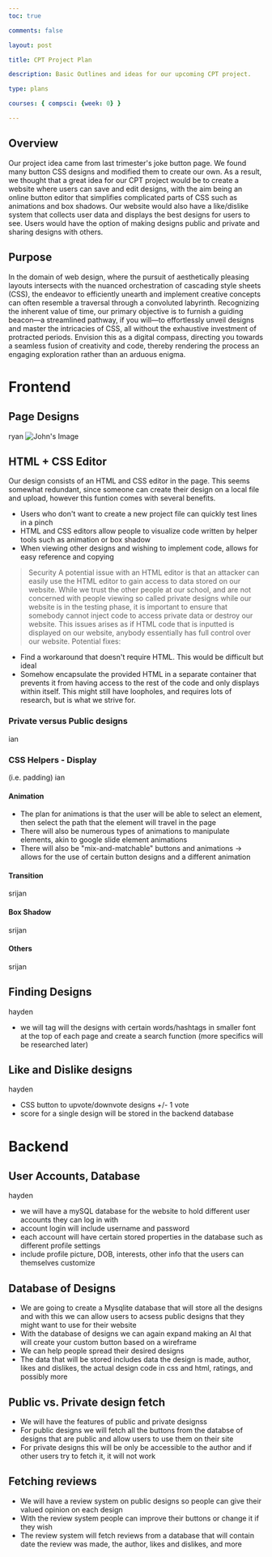 ```yaml
---
toc: true

comments: false

layout: post

title: CPT Project Plan

description: Basic Outlines and ideas for our upcoming CPT project.

type: plans

courses: { compsci: {week: 0} }

---
```


## Overview
Our project idea came from last trimester's joke button page. We found many button CSS designs and modified them to create our own. As a result, we thought that a great idea for our CPT project would be to create a website where users can save and edit designs, with the aim being an online button editor that simplifies complicated parts of CSS such as animations and box shadows. Our website would also have a like/dislike system that collects user data and displays the best designs for users to see. Users would have the option of making designs public and private and sharing designs with others.

## Purpose
In the domain of web design, where the pursuit of aesthetically pleasing layouts intersects with the nuanced
orchestration of cascading style sheets (CSS), the endeavor to efficiently unearth and implement creative
concepts can often resemble a traversal through a convoluted labyrinth. Recognizing the inherent value of
time, our primary objective is to furnish a guiding beacon—a streamlined pathway, if you will—to effortlessly
unveil designs and master the intricacies of CSS, all without the exhaustive investment of protracted periods.
Envision this as a digital compass, directing you towards a seamless fusion of creativity and code, thereby
rendering the process an engaging exploration rather than an arduous enigma.

# Frontend
## Page Designs

ryan
![John's Image](https://files.slack.com/files-pri/TUDAF53UJ-F06B415HR6C/john.png)


## HTML + CSS Editor

Our design consists of an HTML and CSS editor in the page. This seems somewhat redundant, since someone can create their design on a local file and upload, however this funtion comes with several benefits.
- Users who don't want to create a new project file can quickly test lines in a pinch
- HTML and CSS editors allow people to visualize code written by helper tools such as animation or box shadow
- When viewing other designs and wishing to implement code, allows for easy reference and copying

> Security
 A potential issue with an HTML editor is that an attacker can easily use the HTML editor to gain access to data stored on our website. While we trust the other people at our school, and are not concerned with people viewing so called private designs while our website is in the testing phase, it is important to ensure that somebody cannot inject code to access private data or destroy our website. This issues arises as if HTML code that is inputted is displayed on our website, anybody essentially has full control over our website. 
 Potential fixes:
 - Find a workaround that doesn't require HTML. This would be difficult but ideal
 - Somehow encapsulate the provided HTML in a separate container that prevents it from having access to the rest of the code and only displays within itself. This might still have loopholes, and requires lots of research, but is what we strive for.

### Private versus Public designs

ian

### CSS Helpers - Display

(i.e. padding)
ian

#### Animation

- The plan for animations is that the user will be able to select an element, then select the path that the element will travel in the page
- There will also be numerous types of animations to manipulate elements, akin to google slide element animations
- There will also be "mix-and-matchable" buttons and animations -> allows for the use of certain button designs and a different animation

#### Transition

srijan

#### Box Shadow

srijan

#### Others

srijan

## Finding Designs

hayden

- we will tag will the designs with certain words/hashtags in smaller font at the top of each page and create a search function (more specifics will be researched later)

## Like and Dislike designs

hayden

- CSS button to upvote/downvote designs +/- 1 vote
- score for a single design will be stored in the backend database

# Backend

## User Accounts, Database

hayden

- we will have a mySQL database for the website to hold different user accounts they can log in with
- account login will include username and password
- each account will have certain stored properties in the database such as different profile settings
- include profile picture, DOB, interests, other info that the users can themselves customize

## Database of Designs
- We are going to create a Mysqlite database that will store all the designs and with this we can allow users to acsess public designs that they might want to use for their website
- With the database of designs we can again expand making an AI that will create your custom button based on a wireframe
- We can help people spread their desired designs
- The data that will be stored includes data the design is made, author, likes and dislikes, the actual design code in css and html, ratings, and possibly more

## Public vs. Private design fetch
- We will have the features of public and private designss
- For public designs we will fetch all the buttons from the databse of designs that are public and allow users to use them on their site
- For private designs this will be only be accessible to the author and if other users try to fetch it, it will not work

## Fetching reviews
- We will have a review system on public designs so people can give their valued opinion on each design
- With the review system people can improve their buttons or change it if they wish
- The review system will fetch reviews from a database that will contain date the review was made, the author, likes and dislikes, and more
